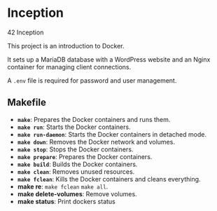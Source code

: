 # Inception
42 Inception

This project is an introduction to Docker.

It sets up a MariaDB database with a WordPress website and an Nginx container for managing client connections.

A `.env` file is required for password and user management.

## Makefile
- **`make`**: Prepares the Docker containers and runs them.
- **`make run`**: Starts the Docker containers.
- **`make run-daemon`**: Starts the Docker containers in detached mode.
- **`make down`**: Removes the Docker network and volumes.
- **`make stop`**: Stops the Docker containers.
- **`make prepare`**: Prepares the Docker containers.
- **`make build`**: Builds the Docker containers.
- **`make clean`**: Removes unused resources.
- **`make fclean`**: Kills the Docker containers and cleans everything.
- **make re**: `make fclean` `make all`.
- **make delete-volumes**: Remove volumes.
- **make status**: Print dockers status